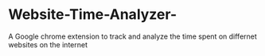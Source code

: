 # Website-Time-Analyzer-
A Google chrome extension to track and analyze the time spent on differnet websites on the internet
